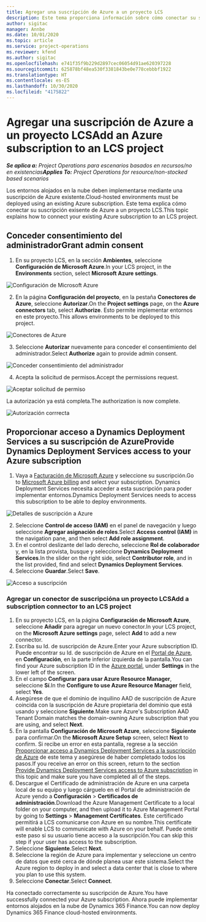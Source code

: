 ```yaml
---
title: Agregar una suscripción de Azure a un proyecto LCS
description: Este tema proporciona información sobre cómo conectar su suscripción de Azure a un proyecto LCS.
author: sigitac
manager: Annbe
ms.date: 10/01/2020
ms.topic: article
ms.service: project-operations
ms.reviewer: kfend
ms.author: sigitac
ms.openlocfilehash: e741f35f9b229d2897cec06054d91ae620397228
ms.sourcegitcommit: 625878bf48ea530f3381843be0e778cebbbf1922
ms.translationtype: HT
ms.contentlocale: es-ES
ms.lasthandoff: 10/30/2020
ms.locfileid: "4175822"
---
```

# <a name="add-an-azure-subscription-to-an-lcs-project"></a><span data-ttu-id="a5bcb-103">Agregar una suscripción de Azure a un proyecto LCS</span><span class="sxs-lookup"><span data-stu-id="a5bcb-103">Add an Azure subscription to an LCS project</span></span>

<span data-ttu-id="a5bcb-104">_**Se aplica a:** Project Operations para escenarios basados en recursos/no en existencias_</span><span class="sxs-lookup"><span data-stu-id="a5bcb-104">_**Applies To:** Project Operations for resource/non-stocked based scenarios_</span></span>

<span data-ttu-id="a5bcb-105">Los entornos alojados en la nube deben implementarse mediante una suscripción de Azure existente.</span><span class="sxs-lookup"><span data-stu-id="a5bcb-105">Cloud-hosted environments must be deployed using an existing Azure subscription.</span></span> <span data-ttu-id="a5bcb-106">Este tema explica cómo conectar su suscripción exisente de Azure a un proyecto LCS.</span><span class="sxs-lookup"><span data-stu-id="a5bcb-106">This topic explains how to connect your existing Azure subscription to an LCS project.</span></span> 

## <a name="grant-admin-consent"></a><span data-ttu-id="a5bcb-107">Conceder consentimiento del administrador</span><span class="sxs-lookup"><span data-stu-id="a5bcb-107">Grant admin consent</span></span>

1. <span data-ttu-id="a5bcb-108">En su proyecto LCS, en la sección **Ambientes**, seleccione **Configuración de Microsoft Azure**.</span><span class="sxs-lookup"><span data-stu-id="a5bcb-108">In your LCS project, in the **Environments** section, select **Microsoft Azure settings**.</span></span>

![Configuración de Microsoft Azure](./media/1MicrosoftAzureSettings.png)

2. <span data-ttu-id="a5bcb-110">En la página **Configuración del proyecto**, en la pestaña **Conectores de Azure**, seleccione **Autorizar**.</span><span class="sxs-lookup"><span data-stu-id="a5bcb-110">On the **Project settings** page, on the **Azure connectors** tab, select **Authorize**.</span></span> <span data-ttu-id="a5bcb-111">Esto permite implementar entornos en este proyecto.</span><span class="sxs-lookup"><span data-stu-id="a5bcb-111">This allows environments to be deployed to this project.</span></span>

![Conectores de Azure](./media/2AzureConnectors.png)

3. <span data-ttu-id="a5bcb-113">Seleccione **Autorizar** nuevamente para conceder el consentimiento del administrador.</span><span class="sxs-lookup"><span data-stu-id="a5bcb-113">Select **Authorize** again to provide admin consent.</span></span>

![Conceder consentimiento del administrador](./media/3GrantAdminConsent.png)

4. <span data-ttu-id="a5bcb-115">Acepta la solicitud de permisos.</span><span class="sxs-lookup"><span data-stu-id="a5bcb-115">Accept the permissions request.</span></span>

![Aceptar solicitud de permiso](./media/4AcceptPermissionRequest.png)

<span data-ttu-id="a5bcb-117">La autorización ya está completa.</span><span class="sxs-lookup"><span data-stu-id="a5bcb-117">The authorization is now complete.</span></span> 

![Autorización corrrecta](./media/5AuthorizationComplete.png)

## <a name="provide-dynamics-deployment-services-access-to-your-azure-subscription"></a><a name="provide"></a><span data-ttu-id="a5bcb-119">Proporcionar acceso a Dynamics Deployment Services a su suscripción de Azure</span><span class="sxs-lookup"><span data-stu-id="a5bcb-119">Provide Dynamics Deployment Services access to your Azure subscription</span></span>

1. <span data-ttu-id="a5bcb-120">Vaya a [Facturación de Microsoft Azure](https://portal.azure.com/#blade/Microsoft\_Azure\_Billing/SubscriptionsBlade) y seleccione su suscripción.</span><span class="sxs-lookup"><span data-stu-id="a5bcb-120">Go to [Microsoft Azure billing](https://portal.azure.com/#blade/Microsoft\_Azure\_Billing/SubscriptionsBlade) and select your subscription.</span></span> <span data-ttu-id="a5bcb-121">Dynamics Deployment Services necesita acceder a esta suscripción para poder implementar entornos.</span><span class="sxs-lookup"><span data-stu-id="a5bcb-121">Dynamics Deployment Services needs to access this subscription to be able to deploy environments.</span></span>

![Detalles de suscripción a Azure](./media/6AzureSubscription.png)

2. <span data-ttu-id="a5bcb-123">Seleccione **Control de acceso (IAM)** en el panel de navegación y luego seleccione **Agregar asignación de roles**.</span><span class="sxs-lookup"><span data-stu-id="a5bcb-123">Select **Access control (IAM)** in the navigation pane, and then select **Add role assignment**.</span></span>
3. <span data-ttu-id="a5bcb-124">En el control deslizante del lado derecho, seleccione **Rol de colaborador** y, en la lista provista, busque y seleccione **Dynamics Deployment Services**.</span><span class="sxs-lookup"><span data-stu-id="a5bcb-124">In the slider on the right side, select **Contributor role**, and in the list provided, find and select **Dynamics Deployment Services**.</span></span> 
4. <span data-ttu-id="a5bcb-125">Seleccione **Guardar**.</span><span class="sxs-lookup"><span data-stu-id="a5bcb-125">Select **Save**.</span></span>

![Acceso a suscripción](./media/7SubscriptionAccess.png)

### <a name="add-a-subscription-connector-to-an-lcs-project"></a><span data-ttu-id="a5bcb-127">Agregar un conector de suscripcióna un proyecto LCS</span><span class="sxs-lookup"><span data-stu-id="a5bcb-127">Add a subscription connector to an LCS project</span></span>

1. <span data-ttu-id="a5bcb-128">En su proyecto LCS, en la página **Configuración de Microsoft Azure**, seleccione **Añadir** para agregar un nuevo conector.</span><span class="sxs-lookup"><span data-stu-id="a5bcb-128">In your LCS project, on the **Microsoft Azure settings** page, select **Add** to add a new connector.</span></span>
2. <span data-ttu-id="a5bcb-129">Escriba su Id. de suscripción de Azure.</span><span class="sxs-lookup"><span data-stu-id="a5bcb-129">Enter your Azure subscription ID.</span></span> <span data-ttu-id="a5bcb-130">Puede encontrar su Id. de suscripción de Azure en el [Portal de Azure](https://ms.portal.azure.com/), en **Configuración**, en la parte inferior izquierda de la pantalla.</span><span class="sxs-lookup"><span data-stu-id="a5bcb-130">You can find your Azure subscription ID in the [Azure portal](https://ms.portal.azure.com/), under  **Settings**  in the lower left of the screen.</span></span>
3. <span data-ttu-id="a5bcb-131">En el campo **Configurar para usar Azure Resource Manager**, seleccione **Sí**.</span><span class="sxs-lookup"><span data-stu-id="a5bcb-131">In the **Configure to use Azure Resource Manager** field, select **Yes**.</span></span>
4. <span data-ttu-id="a5bcb-132">Asegúrese de que el dominio de inquilino AAD de suscripción de Azure coincida con la suscripción de Azure propietaria del dominio que está usando y seleccione **Siguiente**.</span><span class="sxs-lookup"><span data-stu-id="a5bcb-132">Make sure Azure's Subscription AAD Tenant Domain matches the domain-owning Azure subscription that you are using, and select **Next**.</span></span>
5. <span data-ttu-id="a5bcb-133">En la pantalla **Configuración de Microsoft Azure**, seleccione **Siguiente** para confirmar.</span><span class="sxs-lookup"><span data-stu-id="a5bcb-133">On the **Microsoft Azure Setup** screen, select **Next** to confirm.</span></span> <span data-ttu-id="a5bcb-134">Si recibe un error en esta pantalla, regrese a la sección [Proporcionar acceso a Dynamics Deployment Services a la suscripción de Azure](#provide) de este tema y asegúrese de haber completado todos los pasos.</span><span class="sxs-lookup"><span data-stu-id="a5bcb-134">If you receive an error on this screen, return to the section [Provide Dynamics Deployment Services access to Azure subscription](#provide) in this topic and make sure you have completed all of the steps.</span></span>
6. <span data-ttu-id="a5bcb-135">Descargue el Certificado de administración de Azure en una carpeta local de su equipo y luego cárguelo en el Portal de administración de Azure yendo a **Configuración** > **Certificados de administración**.</span><span class="sxs-lookup"><span data-stu-id="a5bcb-135">Download the Azure Management Certificate to a local folder on your computer, and then upload it to Azure Management Portal by going to **Settings** > **Management Certificates**.</span></span> <span data-ttu-id="a5bcb-136">Este certificado permitirá a LCS comunicarse con Azure en su nombre.</span><span class="sxs-lookup"><span data-stu-id="a5bcb-136">This certificate will enable LCS to communicate with Azure on your behalf.</span></span> <span data-ttu-id="a5bcb-137">Puede omitir este paso si su usuario tiene acceso a la suscripción.</span><span class="sxs-lookup"><span data-stu-id="a5bcb-137">You can skip this step if your user has access to the subscription.</span></span>
7. <span data-ttu-id="a5bcb-138">Seleccione **Siguiente**.</span><span class="sxs-lookup"><span data-stu-id="a5bcb-138">Select  **Next**.</span></span>
8. <span data-ttu-id="a5bcb-139">Seleccione la región de Azure para implementar y seleccione un centro de datos que esté cerca de dónde planea usar este sistema.</span><span class="sxs-lookup"><span data-stu-id="a5bcb-139">Select the Azure region to deploy in and select a data center that is close to where you plan to use this system.</span></span>
9.  <span data-ttu-id="a5bcb-140">Seleccione **Conectar**.</span><span class="sxs-lookup"><span data-stu-id="a5bcb-140">Select  **Connect**.</span></span>

<span data-ttu-id="a5bcb-141">Ha conectado correctamente su suscripción de Azure.</span><span class="sxs-lookup"><span data-stu-id="a5bcb-141">You have successfully connected your Azure subscription.</span></span> <span data-ttu-id="a5bcb-142">Ahora puede implementar entornos alojados en la nube de Dynamics 365 Finance.</span><span class="sxs-lookup"><span data-stu-id="a5bcb-142">You can now deploy Dynamics 365 Finance cloud-hosted environments.</span></span>


